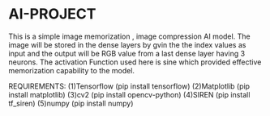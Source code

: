 # AI-PROJECT
This is a simple image memorization , image compression AI model.
The image will be stored in the dense layers by gvin the the index values as input and the output will be RGB value from a last dense layer having 3 neurons.
The activation Function used here is sine which provided effective memorization capability to the model.

REQUIREMENTS:
   (1)Tensorflow (pip install tensorflow)
   (2)Matplotlib (pip install matplotlib)
   (3)cv2 (pip install opencv-python)
   (4)SIREN (pip install tf_siren)
   (5)numpy (pip install numpy)
   
